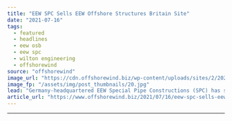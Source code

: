 ```yaml
---
title: "EEW SPC Sells EEW Offshore Structures Britain Site"
date: "2021-07-16"
tags: 
  - featured
  - headlines
  - eew osb
  - eew spc
  - wilton engineering
  - offshorewind
source: "offshorewind"
image_url: "https://cdn.offshorewind.biz/wp-content/uploads/sites/2/2021/07/16104503/Wilton-OSB-SITE-Acquisition-2.jpg"
image_fp: "/assets/img/post_thumbnails/20.jpg"
lead: "Germany-headquartered EEW Special Pipe Constructions (SPC) has sold the facility of EEW Offshore Structures"
article_url: "https://www.offshorewind.biz/2021/07/16/eew-spc-sells-eew-offshore-structures-britain-site/"
---
```


---
